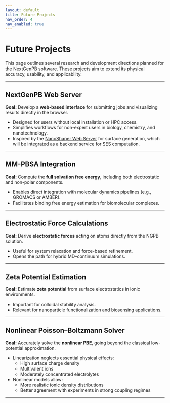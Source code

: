 ```yaml
---
layout: default
title: Future Projects
nav_order: 4
nav_enabled: true
---
```


# Future Projects

This page outlines several research and development directions planned for the NextGenPB software. These projects aim to extend its physical accuracy, usability, and applicability.

---
## NextGenPB Web Server

**Goal:** Develop a **web-based interface** for submitting jobs and visualizing results directly in the browser.

- Designed for users without local installation or HPC access.
- Simplifies workflows for non-expert users in biology, chemistry, and nanotechnology.
- Inspired by the [NanoShaper Web Server](https://nanoshaperweb.iit.it/) for surface generation, which will be integrated as a backend service for SES computation.

---

## MM-PBSA Integration

**Goal:** Compute the **full solvation free energy**, including both electrostatic and non-polar components.

- Enables direct integration with molecular dynamics pipelines (e.g., GROMACS or AMBER).
- Facilitates binding free energy estimation for biomolecular complexes.

---

## Electrostatic Force Calculations

**Goal:** Derive **electrostatic forces** acting on atoms directly from the NGPB solution.

- Useful for system relaxation and force-based refinement.
- Opens the path for hybrid MD–continuum simulations.

---

## Zeta Potential Estimation

**Goal:** Estimate **zeta potential** from surface electrostatics in ionic environments.

- Important for colloidal stability analysis.
- Relevant for nanoparticle functionalization and biosensing applications.

---

## Nonlinear Poisson–Boltzmann Solver

**Goal:** Accurately solve the **nonlinear PBE**, going beyond the classical low-potential approximation.

- Linearization neglects essential physical effects:
  - High surface charge density
  - Multivalent ions
  - Moderately concentrated electrolytes
- Nonlinear models allow:
  - More realistic ionic density distributions
  - Better agreement with experiments in strong coupling regimes

---